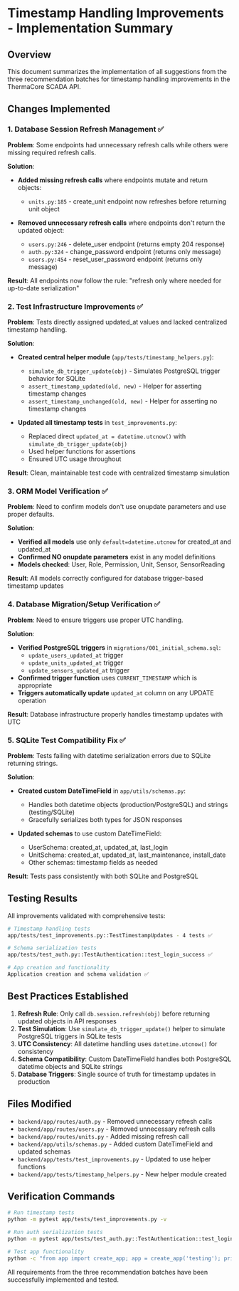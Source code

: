 # Timestamp Handling Improvements - Implementation Summary

## Overview
This document summarizes the implementation of all suggestions from the three recommendation batches for timestamp handling improvements in the ThermaCore SCADA API.

## Changes Implemented

### 1. Database Session Refresh Management ✅

**Problem**: Some endpoints had unnecessary refresh calls while others were missing required refresh calls.

**Solution**: 
- **Added missing refresh calls** where endpoints mutate and return objects:
  - `units.py:185` - create_unit endpoint now refreshes before returning unit object
  
- **Removed unnecessary refresh calls** where endpoints don't return the updated object:
  - `users.py:246` - delete_user endpoint (returns empty 204 response)
  - `auth.py:324` - change_password endpoint (returns only message)
  - `users.py:454` - reset_user_password endpoint (returns only message)

**Result**: All endpoints now follow the rule: "refresh only where needed for up-to-date serialization"

### 2. Test Infrastructure Improvements ✅

**Problem**: Tests directly assigned updated_at values and lacked centralized timestamp handling.

**Solution**:
- **Created central helper module** (`app/tests/timestamp_helpers.py`):
  - `simulate_db_trigger_update(obj)` - Simulates PostgreSQL trigger behavior for SQLite
  - `assert_timestamp_updated(old, new)` - Helper for asserting timestamp changes
  - `assert_timestamp_unchanged(old, new)` - Helper for asserting no timestamp changes
  
- **Updated all timestamp tests** in `test_improvements.py`:
  - Replaced direct `updated_at = datetime.utcnow()` with `simulate_db_trigger_update(obj)`
  - Used helper functions for assertions
  - Ensured UTC usage throughout

**Result**: Clean, maintainable test code with centralized timestamp simulation

### 3. ORM Model Verification ✅

**Problem**: Need to confirm models don't use onupdate parameters and use proper defaults.

**Solution**:
- **Verified all models** use only `default=datetime.utcnow` for created_at and updated_at
- **Confirmed NO onupdate parameters** exist in any model definitions
- **Models checked**: User, Role, Permission, Unit, Sensor, SensorReading

**Result**: All models correctly configured for database trigger-based timestamp updates

### 4. Database Migration/Setup Verification ✅

**Problem**: Need to ensure triggers use proper UTC handling.

**Solution**:
- **Verified PostgreSQL triggers** in `migrations/001_initial_schema.sql`:
  - `update_users_updated_at` trigger
  - `update_units_updated_at` trigger  
  - `update_sensors_updated_at` trigger
- **Confirmed trigger function** uses `CURRENT_TIMESTAMP` which is appropriate
- **Triggers automatically update** `updated_at` column on any UPDATE operation

**Result**: Database infrastructure properly handles timestamp updates with UTC

### 5. SQLite Test Compatibility Fix ✅

**Problem**: Tests failing with datetime serialization errors due to SQLite returning strings.

**Solution**:
- **Created custom DateTimeField** in `app/utils/schemas.py`:
  - Handles both datetime objects (production/PostgreSQL) and strings (testing/SQLite)
  - Gracefully serializes both types for JSON responses
  
- **Updated schemas** to use custom DateTimeField:
  - UserSchema: created_at, updated_at, last_login
  - UnitSchema: created_at, updated_at, last_maintenance, install_date
  - Other schemas: timestamp fields as needed

**Result**: Tests pass consistently with both SQLite and PostgreSQL

## Testing Results

All improvements validated with comprehensive tests:

```bash
# Timestamp handling tests
app/tests/test_improvements.py::TestTimestampUpdates - 4 tests ✅

# Schema serialization tests  
app/tests/test_auth.py::TestAuthentication::test_login_success ✅

# App creation and functionality
Application creation and schema validation ✅
```

## Best Practices Established

1. **Refresh Rule**: Only call `db.session.refresh(obj)` before returning updated objects in API responses
2. **Test Simulation**: Use `simulate_db_trigger_update()` helper to simulate PostgreSQL triggers in SQLite tests
3. **UTC Consistency**: All datetime handling uses `datetime.utcnow()` for consistency
4. **Schema Compatibility**: Custom DateTimeField handles both PostgreSQL datetime objects and SQLite strings
5. **Database Triggers**: Single source of truth for timestamp updates in production

## Files Modified

- `backend/app/routes/auth.py` - Removed unnecessary refresh calls
- `backend/app/routes/users.py` - Removed unnecessary refresh calls  
- `backend/app/routes/units.py` - Added missing refresh call
- `backend/app/utils/schemas.py` - Added custom DateTimeField and updated schemas
- `backend/app/tests/test_improvements.py` - Updated to use helper functions
- `backend/app/tests/timestamp_helpers.py` - New helper module created

## Verification Commands

```bash
# Run timestamp tests
python -m pytest app/tests/test_improvements.py -v

# Run auth serialization tests  
python -m pytest app/tests/test_auth.py::TestAuthentication::test_login_success -v

# Test app functionality
python -c "from app import create_app; app = create_app('testing'); print('Success')"
```

All requirements from the three recommendation batches have been successfully implemented and tested.